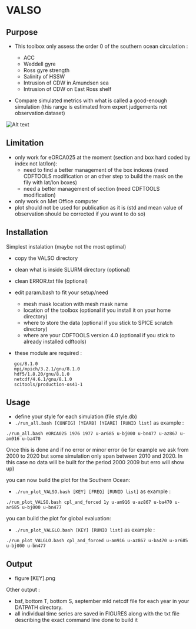 # VALSO

## Purpose
* This toolbox only assess the order 0 of the southern ocean circulation :
   * ACC
   * Weddell gyre
   * Ross gyre strength
   * Salinity of HSSW 
   * Intrusion of CDW in Amundsen sea
   * Intrusion of CDW on East Ross shelf

* Compare simulated metrics with what is called a good-enough simulation (this range is estimated from expert judgements not observation dataset)

![Alt text](FIGURES/example.png?raw=true "Example of the VALSO output")

## Limitation
* only work for eORCA025 at the moment (section and box hard coded by index not lat/lon):
   * need to find a better management of the box indexes (need CDFTOOLS modification or an other step to build the mask on the fily with lat/lon boxes)
   * need a better management of section (need CDFTOOLS modification)
* only work on Met Office computer
* plot should not be used for publication as it is (std and mean value of observation should be corrected if you want to do so)

## Installation
Simplest instalation (maybe not the most optimal)
* copy the VALSO directory
* clean what is inside SLURM directory (optional)
* clean ERROR.txt file (optional)
* edit param.bash to fit your setup/need
   * mesh mask location with mesh mask name
   * location of the toolbox (optional if you install it on your home directory)
   * where to store the data (optional if you stick to SPICE scratch directory)
   * where are your CDFTOOLS version 4.0 (optional if you stick to already installed cdftools)

* these module are required : 
```
   gcc/8.1.0 
   mpi/mpich/3.2.1/gnu/8.1.0 
   hdf5/1.8.20/gnu/8.1.0 
   netcdf/4.6.1/gnu/8.1.0
   scitools/production-os41-1
```

## Usage
* define your style for each simulation (file style.db)
* `./run_all.bash [CONFIG] [YEARB] [YEARE] [RUNID list]` as example : 
```
./run_all.bash eORCA025 1976 1977 u-ar685 u-bj000 u-bn477 u-az867 u-am916 u-ba470
```

Once this is done and if no error or minor error 
(ie for example we ask from 2000 to 2020 
but some simulation only span between 2010 and 2020. In this case no data will be built for the period 2000 2009 but erro will show up)

you can now build the plot for the Southern Ocean:
* `./run_plot_VALSO.bash [KEY] [FREQ] [RUNID list]` as example : 
```
./run_plot_VALSO.bash cpl_and_forced 1y u-am916 u-az867 u-ba470 u-ar685 u-bj000 u-bn477
```
you can build the plot for global evaluation:
* `./run_plot_VALGLO.bash [KEY] [RUNID list]` as example : 
```
./run_plot_VALGLO.bash cpl_and_forced u-am916 u-az867 u-ba470 u-ar685 u-bj000 u-bn477
```

## Output
* figure [KEY].png

Other output : 
* bsf, bottom T, bottom S, september mld netcdf file for each year in your DATPATH directory.
* all individual time series are saved in FIGURES along with the txt file describing the exact command line done to build it

